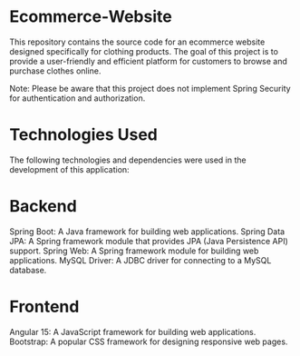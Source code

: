 # Ecommerce-Website
This repository contains the source code for an ecommerce website designed specifically for clothing products. The goal of this project is to provide a user-friendly and efficient platform for customers to browse and purchase clothes online.

Note: Please be aware that this project does not implement Spring Security for authentication and authorization.

# Technologies Used
The following technologies and dependencies were used in the development of this application:

# Backend
Spring Boot: A Java framework for building web applications.
Spring Data JPA: A Spring framework module that provides JPA (Java Persistence API) support.
Spring Web: A Spring framework module for building web applications.
MySQL Driver: A JDBC driver for connecting to a MySQL database.

# Frontend
Angular 15: A JavaScript framework for building web applications.
Bootstrap: A popular CSS framework for designing responsive web pages.
